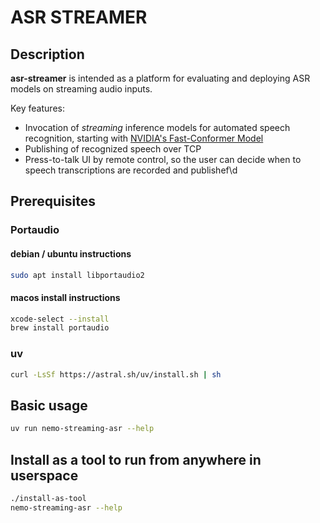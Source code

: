 # ASR STREAMER

## Description

**asr-streamer** is intended as a platform for evaluating and deploying ASR models on streaming audio inputs.

Key features:

- Invocation of _streaming_ inference models for automated speech recognition, starting with [NVIDIA's Fast-Conformer Model](https://huggingface.co/nvidia/stt_en_fastconformer_hybrid_large_streaming_multi)
- Publishing of recognized speech over TCP
- Press-to-talk UI by remote control, so the user can decide when to speech transcriptions are recorded and publishef\d

## Prerequisites

### Portaudio

#### debian / ubuntu instructions

```bash
sudo apt install libportaudio2
```

#### macos install instructions

```bash
xcode-select --install
brew install portaudio
```

### uv

```bash
curl -LsSf https://astral.sh/uv/install.sh | sh
```

## Basic usage

```bash
uv run nemo-streaming-asr --help
```

## Install as a tool to run from anywhere in userspace

```bash
./install-as-tool
nemo-streaming-asr --help
```
